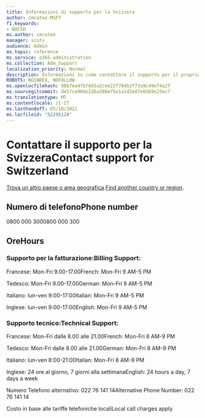 ```yaml
---
title: Informazioni di supporto per la Svizzera
author: cmcatee-MSFT
f1.keywords:
- NOCSH
ms.author: cmcatee
manager: scotv
audience: Admin
ms.topic: reference
ms.service: o365-administration
ms.collection: Adm_Support
localization_priority: Normal
description: Informazioni su come contattare il supporto per il proprio paese o area geografica.
ROBOTS: NOINDEX, NOFOLLOW
ms.openlocfilehash: 98bfea4fb7665a2cee22f704b2f73a9c49ef4a2f
ms.sourcegitcommit: de5fce90de22ba588e75e1a1d2e87e03b9e25ec7
ms.translationtype: MT
ms.contentlocale: it-IT
ms.lasthandoff: 05/10/2021
ms.locfileid: "52295128"
---
```

# <a name="contact-support-for-switzerland"></a><span data-ttu-id="509fc-103">Contattare il supporto per la Svizzera</span><span class="sxs-lookup"><span data-stu-id="509fc-103">Contact support for Switzerland</span></span>

<span data-ttu-id="509fc-104">[Trova un altro paese o area geografica](../../business-video/get-help-support.md).</span><span class="sxs-lookup"><span data-stu-id="509fc-104">[Find another country or region](../../business-video/get-help-support.md).</span></span>

## <a name="phone-number"></a><span data-ttu-id="509fc-105">Numero di telefono</span><span class="sxs-lookup"><span data-stu-id="509fc-105">Phone number</span></span>
<span data-ttu-id="509fc-106">0800 000 300</span><span class="sxs-lookup"><span data-stu-id="509fc-106">0800 000 300</span></span>

## <a name="hours"></a><span data-ttu-id="509fc-107">Ore</span><span class="sxs-lookup"><span data-stu-id="509fc-107">Hours</span></span>
### <a name="billing-support"></a><span data-ttu-id="509fc-108">Supporto per la fatturazione:</span><span class="sxs-lookup"><span data-stu-id="509fc-108">Billing Support:</span></span>

<span data-ttu-id="509fc-109">Francese: Mon-Fri 9.00-17.00</span><span class="sxs-lookup"><span data-stu-id="509fc-109">French: Mon-Fri 9 AM-5 PM</span></span>

<span data-ttu-id="509fc-110">Tedesco: Mon-Fri 9.00-17.00</span><span class="sxs-lookup"><span data-stu-id="509fc-110">German: Mon-Fri 9 AM-5 PM</span></span>

<span data-ttu-id="509fc-111">Italiano: lun-ven 9:00-17:00</span><span class="sxs-lookup"><span data-stu-id="509fc-111">Italian: Mon-Fri 9 AM-5 PM</span></span>

<span data-ttu-id="509fc-112">Inglese: lun-ven 9:00-17:00</span><span class="sxs-lookup"><span data-stu-id="509fc-112">English: Mon-Fri 9 AM-5 PM</span></span>

### <a name="technical-support"></a><span data-ttu-id="509fc-113">Supporto tecnico:</span><span class="sxs-lookup"><span data-stu-id="509fc-113">Technical Support:</span></span>

<span data-ttu-id="509fc-114">Francese: Mon-Fri dalle 8.00 alle 21.00</span><span class="sxs-lookup"><span data-stu-id="509fc-114">French: Mon-Fri 8 AM-9 PM</span></span>

<span data-ttu-id="509fc-115">Tedesco: Mon-Fri dalle 8.00 alle 21.00</span><span class="sxs-lookup"><span data-stu-id="509fc-115">German: Mon-Fri 8 AM-9 PM</span></span>

<span data-ttu-id="509fc-116">Italiano: lun-ven 8:00-21:00</span><span class="sxs-lookup"><span data-stu-id="509fc-116">Italian: Mon-Fri 8 AM-9 PM</span></span>

<span data-ttu-id="509fc-117">Inglese: 24 ore al giorno, 7 giorni alla settimana</span><span class="sxs-lookup"><span data-stu-id="509fc-117">English: 24 hours a day, 7 days a week</span></span>

<span data-ttu-id="509fc-118">Numero Telefono alternativo: 022 76 141 14</span><span class="sxs-lookup"><span data-stu-id="509fc-118">Alternative Phone Number: 022 76 141 14</span></span>

<span data-ttu-id="509fc-119">Costo in base alle tariffe telefoniche locali</span><span class="sxs-lookup"><span data-stu-id="509fc-119">Local call charges apply</span></span>
